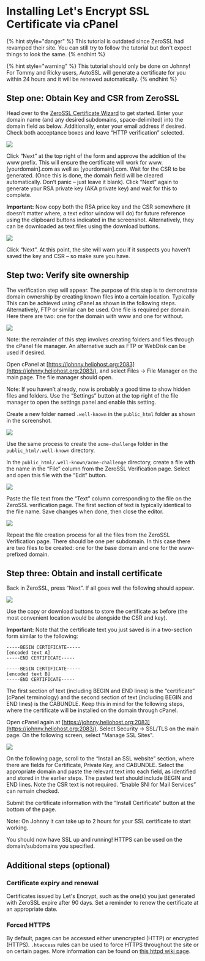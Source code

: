 # Installing Let's Encrypt SSL Certificate via cPanel

{% hint style="danger" %}
This tutorial is outdated since ZeroSSL had revamped their site. You can still try to follow the tutorial but don't expect things to look the same.
{% endhint %}

{% hint style="warning" %}
This tutorial should only be done on Johnny! For Tommy and Ricky users, AutoSSL will generate a certificate for you within 24 hours and it will be renewed automatically.
{% endhint %}

## Step one: Obtain Key and CSR from ZeroSSL

Head over to the [ZeroSSL Certificate Wizard](https://zerossl.com/) to get started. Enter your domain name \(and any desired subdomains, space-delimited\) into the domain field as below. Additionally, enter your email address if desired. Check both acceptance boxes and leave “HTTP verification” selected.

![](../.gitbook/assets/zerossl_generate.png)

Click “Next” at the top right of the form and approve the addition of the www prefix. This will ensure the certificate will work for www.\[yourdomain\].com as well as \[yourdomain\].com. Wait for the CSR to be generated. \(Once this is done, the domain field will be cleared automatically. Don’t panic – just leave it blank\). Click “Next” again to generate your RSA private key \(AKA private key\) and wait for this to complete.

**Important:** Now copy both the RSA price key and the CSR somewhere \(it doesn’t matter where, a text editor window will do\) for future reference using the clipboard buttons indicated in the screenshot. Alternatively, they can be downloaded as text files using the download buttons.

![](../.gitbook/assets/zerossl_rsa_csr.png)

Click “Next”. At this point, the site will warn you if it suspects you haven’t saved the key and CSR – so make sure you have.

## Step two: Verify site ownership

The verification step will appear. The purpose of this step is to demonstrate domain ownership by creating known files into a certain location. Typically This can be achieved using cPanel as shown in the following steps. Alternatively, FTP or similar can be used. One file is required per domain. Here there are two: one for the domain with www and one for without.

![](../.gitbook/assets/zerossl_verification.png)

Note: the remainder of this step involves creating folders and files through the cPanel file manager. An alternative such as FTP or WebDisk can be used if desired.

Open cPanel at [https://johnny.heliohost.org:2083](https://johnny.heliohost.org:2083/), and select Files -&gt; File Manager on the main page. The file manager should open.

Note: If you haven’t already, now is probably a good time to show hidden files and folders. Use the “Settings” button at the top right of the file manager to open the settings panel and enable this setting.

Create a new folder named `.well-known` in the `public_html` folder as shown in the screenshot.

![](../.gitbook/assets/zerossl_newfolder.png)

Use the same process to create the `acme-challenge` folder in the `public_html/.well-known` directory.

In the `public_html/.well-known/acme-challenge` directory, create a file with the name in the “File” column from the ZeroSSL Verification page. Select and open this file with the “Edit” button.

![](../.gitbook/assets/zerossl_newfile.png)

Paste the file text from the “Text” column corresponding to the file on the ZeroSSL verification page. The first section of text is typically identical to the file name. Save changes when done, then close the editor.

![](../.gitbook/assets/zerossl_editfile.png)

Repeat the file creation process for all the files from the ZeroSSL Verification page. There should be one per subdomain. In this case there are two files to be created: one for the base domain and one for the www-prefixed domain.

## Step three: Obtain and install certificate

Back in ZeroSSL, press “Next”. If all goes well the following should appear.

![](../.gitbook/assets/zerossl_certificate.png)

Use the copy or download buttons to store the certificate as before \(the most convenient location would be alongside the CSR and key\).

**Important:** Note that the certificate text you just saved is in a two-section form similar to the following:

```text
-----BEGIN CERTIFICATE-----
[encoded text A]
-----END CERTIFICATE-----

-----BEGIN CERTIFICATE-----
[encoded text B]
-----END CERTIFICATE-----
```

The first section of text \(including BEGIN and END lines\) is the “certificate” \(cPanel terminology\) and the second section of text \(including BEGIN and END lines\) is the CABUNDLE. Keep this in mind for the following steps, where the certificate will be installed on the domain through cPanel.

Open cPanel again at [https://johnny.heliohost.org:2083](https://johnny.heliohost.org:2083/). Select Security -&gt; SSL/TLS on the main page. On the following screen, select "Manage SSL Sites".

![](../.gitbook/assets/zerossl_managessl.png)

On the following page, scroll to the “Install an SSL website” section, where there are fields for Certificate, Private Key, and CABUNDLE. Select the appropriate domain and paste the relevant text into each field, as identified and stored in the earlier steps. The pasted text should include BEGIN and END lines. Note the CSR text is not required. “Enable SNI for Mail Services” can remain checked.

Submit the certificate information with the “Install Certificate” button at the bottom of the page.

Note: On Johnny it can take up to 2 hours for your SSL certificate to start working.

You should now have SSL up and running! HTTPS can be used on the domain/subdomains you specified.

## Additional steps \(optional\)

### Certificate expiry and renewal

Certificates issued by Let's Encrypt, such as the one\(s\) you just generated with ZeroSSL expire after 90 days. Set a reminder to renew the certificate at an appropriate date.

### Forced HTTPS

By default, pages can be accessed either unencrypted \(HTTP\) or encrypted \(HTTPS\). `.htaccess` rules can be used to force HTTPS throughout the site or on certain pages. More information can be found on [this httpd wiki page](https://wiki.apache.org/httpd/RewriteHTTPToHTTPS).

